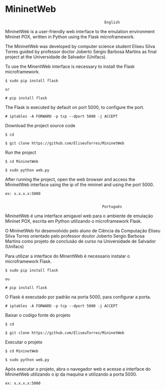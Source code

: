 MininetWeb
==========

                                                 English

MininetWeb is a user-friendly web interface to the emulation environment Mininet POX, written in Python using the Flask microframework.

The MininetWeb was developed by computer science student Eliseu Silva Torres guided by professor doctor Joberto Sergio Barbosa Martins as final project at the Universidade de Salvador (Unifacs).


To use the MinentWeb interface is necessary to install the Flask microframework.
  
  	$ sudo pip install flask
	
	or
	
  	# pip install flask
	
The Flask is executed by default on port 5000, to configure the port.

  	# iptables -A FORWARD -p tcp --dport 5000 -j ACCEPT
  	
Download the project source code
	
	$ cd
	
	$ git clone https://github.com/EliseuTorres/MininetWeb
	
Run the project

	$ cd MininetWeb
	
	$ sudo python web.py
	
After running the project, open the web browser and access the MininetWeb interface using the ip of the mininet and using the port 5000.
	
	ex: x.x.x.x:5000	 	


                                                Português

MininetWeb é uma interface amigavel web para o ambiente de emulação Mininet POX, escrita em Python utilizando o microframework Flask.

O MininetWeb foi desenvolvido pelo aluno de Ciência da Computação Eliseu Silva Torres orientado pelo professor doutor Joberto Sergio Barbosa Martins como projeto de conclusão de curso na  Universidade de Salvador (Unifacs)


Para utilizar a interface do MinentWeb é necessario instalar o microframework Flask.

	$ sudo pip install flask

	ou

	# pip install flask

O Flask é executado por padrão na porta 5000, para configurar a porta.

	# iptables -A FORWARD -p tcp --dport 5000 -j ACCEPT
	
Baixar o codigo fonte do projeto
	
	$ cd
	
	$ git clone https://github.com/EliseuTorres/MininetWeb
	
Executar o projeto

	$ cd MininetWeb
	
	$ sudo python web.py
	
Após executar o projeto, abra o navegador web e acesse a interface do MininetWeb utilizando o ip da maquina e utilizando a porta 5000. 
	
	ex: x.x.x.x:5000	



